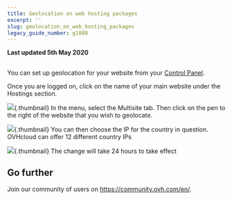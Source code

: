 ```yaml
---
title: Geolocation on web hosting packages
excerpt: ''
slug: geolocation_on_web_hosting_packages
legacy_guide_number: g1880
---
```


**Last updated 5th May 2020**

## 
You can set up geolocation for your website from your [Control Panel](https://ca.ovh.com/auth/?action=gotomanager&from=https://www.ovh.com.au/&ovhSubsidiary=au).

Once you are logged on, click on the name of your main website under the Hostings section.

![](images/img_2792.jpg){.thumbnail}
In the menu, select the Multisite tab.
Then click on the pen to the right of the website that you wish to geolocate.

![](images/img_2793.jpg){.thumbnail}
You can then choose the IP for the country in question. 
OVHcloud can offer 12 different country IPs

![](images/img_2794.jpg){.thumbnail}
The change will take 24 hours to take effect

## Go further

Join our community of users on <https://community.ovh.com/en/>.
